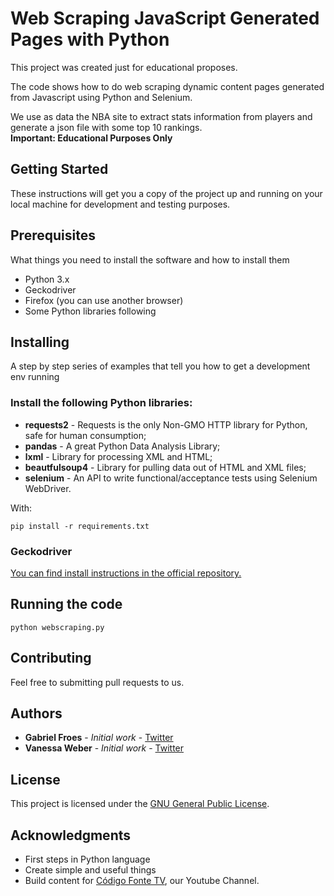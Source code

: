 # Web Scraping JavaScript Generated Pages with Python

This project was created just for educational proposes.

The code shows how to do web scraping dynamic content pages generated from Javascript using Python and Selenium.

We use as data the NBA site to extract stats information from players and generate a json file with some top 10 rankings.  
**Important: Educational Purposes Only**

## Getting Started

These instructions will get you a copy of the project up and running on your local machine for development and testing purposes.

## Prerequisites

What things you need to install the software and how to install them

* Python 3.x
* Geckodriver
* Firefox (you can use another browser)
* Some Python libraries following

## Installing

A step by step series of examples that tell you how to get a development env running

### Install the following Python libraries:

 * **requests2** - Requests is the only Non-GMO HTTP library for Python, safe for human consumption;
 * **pandas** - A great Python Data Analysis Library;
 * **lxml** - Library for processing XML and HTML;
 * **beautfulsoup4** - Library for pulling data out of HTML and XML files;
 * **selenium** - An API to write functional/acceptance tests using Selenium WebDriver.

With:
```
pip install -r requirements.txt
```

### Geckodriver 

[You can find install instructions in the official repository.](https://github.com/mozilla/geckodriver/releases)


## Running the code

```
python webscraping.py
```

## Contributing

Feel free to submitting pull requests to us.

## Authors

* **Gabriel Froes** - *Initial work* - [Twitter](https://www.twitter.com/gabrielfroes)
* **Vanessa Weber** - *Initial work* - [Twitter](https://www.twitter.com/nessaweberfroes)

## License

This project is licensed under the [GNU General Public License](https://opensource.org/licenses/GPL-3.0).

## Acknowledgments

* First steps in Python language
* Create simple and useful things
* Build content for [Código Fonte TV](https://youtu.be/Vxl5jUltHBo), our Youtube Channel.
